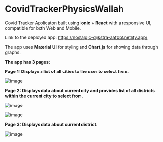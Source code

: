 # CovidTrackerPhysicsWallah

Covid Tracker Applicaton built using **Ionic + React** with a responsive UI, compatible for both Web and Mobile.

Link to the deployed app: https://nostalgic-dijkstra-aaf0bf.netlify.app/

The app uses **Material UI** for styling and **Chart.js** for showing data through graphs.

**The app has 3 pages:**

**Page 1: Displays a list of all cities to the user to select from.**

![image](https://user-images.githubusercontent.com/47773353/119026601-ff1fcc00-b9c2-11eb-95fa-b27911952ae6.png)


**Page 2: Displays data about current city and provides list of all districts within the current city to select from.**


![image](https://user-images.githubusercontent.com/47773353/119026722-1e1e5e00-b9c3-11eb-88d5-6654172567d7.png)

![image](https://user-images.githubusercontent.com/47773353/119026804-342c1e80-b9c3-11eb-800b-1f720359f6dc.png)


**Page 3: Displays data about current district.**

![image](https://user-images.githubusercontent.com/47773353/119026925-5d4caf00-b9c3-11eb-95b9-d55c1deb1cc2.png)




